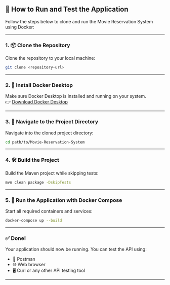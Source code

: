 ## 🚀 How to Run and Test the Application

Follow the steps below to clone and run the Movie Reservation System using Docker:

---

### 1. 📦 Clone the Repository

Clone the repository to your local machine:

```bash
git clone <repository-url>
```

---

### 2. 🐳 Install Docker Desktop

Make sure Docker Desktop is installed and running on your system.  
👉 [Download Docker Desktop](https://www.docker.com/products/docker-desktop)

---

### 3. 📁 Navigate to the Project Directory

Navigate into the cloned project directory:

```bash
cd path/to/Movie-Reservation-System
```

---

### 4. 🛠️ Build the Project

Build the Maven project while skipping tests:

```bash
mvn clean package -DskipTests
```

---

### 5. 🚢 Run the Application with Docker Compose

Start all required containers and services:

```bash
docker-compose up --build
```

---

### ✅ Done!

Your application should now be running. You can test the API using:
- 🔧 Postman
- 🌐 Web browser
- 🖥️ Curl or any other API testing tool

---

